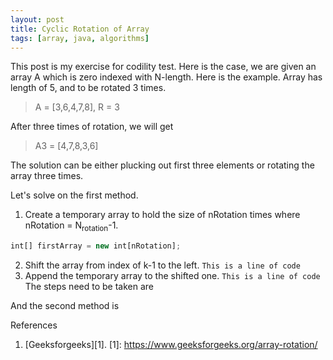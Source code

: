 ```yaml
---
layout: post
title: Cyclic Rotation of Array 
tags: [array, java, algorithms]
---
```


This post is my exercise for codility test. Here is the case, we are given an array A which is zero indexed with N-length. Here is the example. Array has length of 5, and to be rotated 3 times. 
> A = [3,6,4,7,8], R = 3

After three times of rotation, we will get

>A3 = [4,7,8,3,6]

The solution can be either plucking out first three elements or rotating the array three times.

Let's solve on the first method.
1. Create a temporary array to hold the size of nRotation times where nRotation = N<sub>rotation</sub>-1.
```javascript
int[] firstArray = new int[nRotation];
```
2. Shift the array from index of k-1 to the left.
`This is a line of code
`
3. Append the temporary array to the shifted one.
`This is a line of code
`
The steps need to be taken are

And the second method is


References<br>
1. [Geeksforgeeks][1].
[1]: https://www.geeksforgeeks.org/array-rotation/
